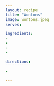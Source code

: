 ```yaml
---
layout: recipe
title: "Wontons"
image: wontons.jpeg
serves: 

ingredients:
- 
- 
- 
- 

directions:

- 

---
```


